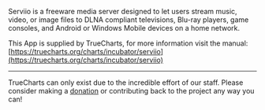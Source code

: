 Serviio is a freeware media server designed to let users stream music, video, or image files to DLNA compliant televisions, Blu-ray players, game consoles, and Android or Windows Mobile devices on a home network.

This App is supplied by TrueCharts, for more information visit the manual: [https://truecharts.org/charts/incubator/serviio](https://truecharts.org/charts/incubator/serviio)

---

TrueCharts can only exist due to the incredible effort of our staff.
Please consider making a [donation](https://truecharts.org/sponsor) or contributing back to the project any way you can!
